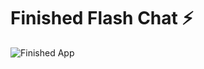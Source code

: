 # Finished Flash Chat ⚡️

![Finished App](https://github.com/londonappbrewery/Images/blob/master/flash_chat_flutter_demo.gif)


